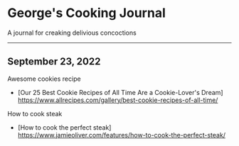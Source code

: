 # George's Cooking Journal
A journal for creaking delivious concoctions


---

## September 23, 2022
Awesome cookies recipe
- [Our 25 Best Cookie Recipes of All Time Are a Cookie-Lover's Dream] https://www.allrecipes.com/gallery/best-cookie-recipes-of-all-time/

How to cook steak
- [How to cook the perfect steak] https://www.jamieoliver.com/features/how-to-cook-the-perfect-steak/